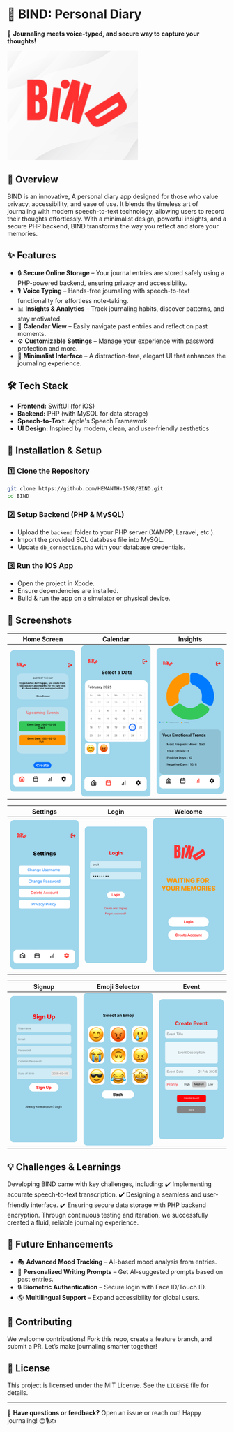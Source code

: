 # 📝 **BIND: Personal Diary**

🚀 **Journaling meets  voice-typed, and secure way to capture your thoughts!**


<img src="screenshots/logo.png" width="300" height="250">

## 🌟 **Overview**
BIND is an innovative, A personal diary app designed for those who value privacy, accessibility, and ease of use. It blends the timeless art of journaling with modern speech-to-text technology, allowing users to record their thoughts effortlessly. With a minimalist design, powerful insights, and a secure PHP backend, BIND transforms the way you reflect and store your memories.

## ✨ **Features**

- 🔒 **Secure Online Storage** – Your journal entries are stored safely using a PHP-powered backend, ensuring privacy and accessibility.
- 🎙️ **Voice Typing** – Hands-free journaling with speech-to-text functionality for effortless note-taking.
- 📊 **Insights & Analytics** – Track journaling habits, discover patterns, and stay motivated.
- 📅 **Calendar View** – Easily navigate past entries and reflect on past moments.
- ⚙️ **Customizable Settings** – Manage your experience with password protection and more.
- 🌿 **Minimalist Interface** – A distraction-free, elegant UI that enhances the journaling experience.

## 🛠️ **Tech Stack**

- **Frontend:** SwiftUI (for iOS)
- **Backend:** PHP (with MySQL for data storage)
- **Speech-to-Text:** Apple's Speech Framework
- **UI Design:** Inspired by modern, clean, and user-friendly aesthetics

## 🚀 **Installation & Setup**

### **1️⃣ Clone the Repository**
```bash
git clone https://github.com/HEMANTH-1508/BIND.git
cd BIND
```

### **2️⃣ Setup Backend (PHP & MySQL)**
- Upload the `backend` folder to your PHP server (XAMPP, Laravel, etc.).
- Import the provided SQL database file into MySQL.
- Update `db_connection.php` with your database credentials.

### **3️⃣ Run the iOS App**
- Open the project in Xcode.
- Ensure dependencies are installed.
- Build & run the app on a simulator or physical device.

## 📸 **Screenshots**

| Home Screen | Calendar | Insights |
|------------|-------------|----------|
| ![Home](screenshots/home_screen.png) | ![Calendar](screenshots/calendar_screen.png) | ![Insights](screenshots/insights_screen.png) |

| Settings | Login | Welcome |
|--------------|------------------|----------|
| ![Calendar](screenshots/settings_screen.png) | ![Profiles](screenshots/login.png) | ![Settings](screenshots/welcome.png) |

| Signup | Emoji Selector | Event |
|------------|-------------|----------|
| ![Login](screenshots/signup.png) | ![Dark Mode](screenshots/emoji_selector.png) | ![Writing](screenshots/create_event.png) |

## 💡 **Challenges & Learnings**
Developing BIND came with key challenges, including:
✔️ Implementing accurate speech-to-text transcription.
✔️ Designing a seamless and user-friendly interface.
✔️ Ensuring secure data storage with PHP backend encryption.
Through continuous testing and iteration, we successfully created a fluid, reliable journaling experience.

## 🚀 **Future Enhancements**

- 🎭 **Advanced Mood Tracking** – AI-based mood analysis from entries.
- 📝 **Personalized Writing Prompts** – Get AI-suggested prompts based on past entries.
- 🔒 **Biometric Authentication** – Secure login with Face ID/Touch ID.
- 🌎 **Multilingual Support** – Expand accessibility for global users.

## 🤝 **Contributing**
We welcome contributions! Fork this repo, create a feature branch, and submit a PR. Let’s make journaling smarter together!

## 📜 **License**
This project is licensed under the MIT License. See the `LICENSE` file for details.

---

💬 **Have questions or feedback?** Open an issue or reach out! Happy journaling! 😊🎙️✍️

